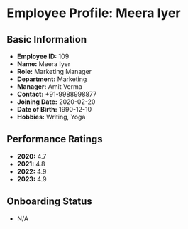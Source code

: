 # Employee Profile: Meera Iyer

## Basic Information
- **Employee ID:** 109
- **Name:** Meera Iyer
- **Role:** Marketing Manager
- **Department:** Marketing
- **Manager:** Amit Verma
- **Contact:** +91-9988998877
- **Joining Date:** 2020-02-20
- **Date of Birth:** 1990-12-10
- **Hobbies:** Writing, Yoga

## Performance Ratings
- **2020:** 4.7
- **2021:** 4.8
- **2022:** 4.9
- **2023:** 4.9

## Onboarding Status
- N/A
